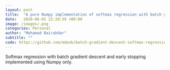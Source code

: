 ```yaml
---
layout: post
title:  "A pure Numpy implementation of softmax regression with batch gradient descent"
date:   2020-06-01 22:20:59 +00:00
image: /images/.png
categories: Personal
author: "Mohamad Bairakdar"
subtitle: ""
code: https://github.com/mdanb/batch-gradient-descent-softmax-regression/tree/master
---
```


Softmax regression with batch gradient descent and early stopping implemented using Numpy only. 
